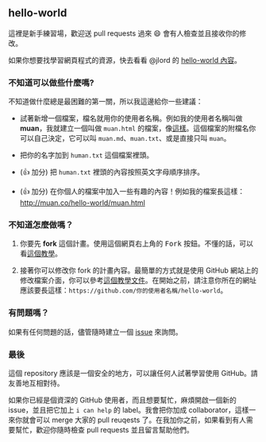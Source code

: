 ## hello-world

這裡是新手練習場，歡迎送 pull requests 過來 :smile: 會有人檢查並且接收你的修改。

如果你想要找學習網頁程式的資源，快去看看 @jlord 的 [hello-world 內容](https://github.com/jlord/hello-world/blob/master/code-life.md)。

### 不知道可以做些什麼嗎?

不知道做什麼總是最困難的第一關，所以我這邊給你一些建議：

- 試著新增一個檔案，檔名就用你的使用者名稱。例如我的使用者名稱叫做 **muan**，我就建立一個叫做 `muan.html` 的檔案，像[這樣](https://github.com/muan/hello-world/commit/a25ce6ab6d71fa3e7311e90538eee3f797b29aec)。這個檔案的附檔名你可以自己決定，它可以叫 `muan.md`、`muan.txt`、或是直接只叫 `muan`。

- 把你的名字加到 `human.txt` 這個檔案裡頭。

- (:+1: 加分) 把 `human.txt` 裡頭的內容按照英文字母順序排序。

- (:+1: 加分) 在你個人的檔案中加入一些有趣的內容！例如我的檔案長這樣：http://muan.co/hello-world/muan.html

### 不知道怎麼做嗎？

1. 你要先 **fork** 這個計畫。使用這個網頁右上角的 <kbd>Fork</kbd> 按鈕。不懂的話，可以看[這個教學](https://help.github.com/articles/fork-a-repo/#fork-an-example-repository)。

2. 接著你可以修改你 fork 的計畫內容。最簡單的方式就是使用 GitHub 網站上的修改檔案介面，你可以參考[這個教學文件](https://guides.github.com/activities/hello-world/#branch)。在開始之前，請注意你所在的網址應該要長這樣：`https://github.com/你的使用者名稱/hello-world`。

### 有問題嗎？

如果有任何問題的話，儘管隨時建立一個 [issue](https://github.com/muan/hello-world/issues/new) 來詢問。

### 最後

這個 repository 應該是一個安全的地方，可以讓任何人試著學習使用 GitHub。請友善地互相對待。

如果你已經是個資深的 GitHub 使用者，而且想要幫忙，麻煩開啟一個新的 issue，並且把它加上 `i can help` 的 label。我會把你加成 collaborator，這樣一來你就會可以 merge 大家的 pull reuqests 了。在我加你之前，如果看到有人需要幫忙，歡迎你隨時檢查 pull requests 並且留言幫助他們。
